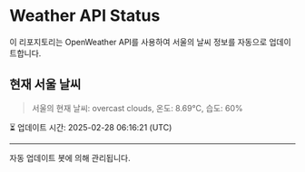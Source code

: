 
# Weather API Status

이 리포지토리는 OpenWeather API를 사용하여 서울의 날씨 정보를 자동으로 업데이트합니다.

## 현재 서울 날씨
> 서울의 현재 날씨: overcast clouds, 온도: 8.69°C, 습도: 60%

⏳ 업데이트 시간: 2025-02-28 06:16:21 (UTC)

---
자동 업데이트 봇에 의해 관리됩니다.
